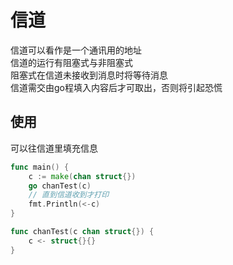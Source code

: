 # 信道
信道可以看作是一个通讯用的地址  
信道的运行有阻塞式与非阻塞式  
阻塞式在信道未接收到消息时将等待消息  
信道需交由go程填入内容后才可取出，否则将引起恐慌

## 使用
可以往信道里填充信息
```go
func main() {
    c := make(chan struct{})
    go chanTest(c)
    // 直到信道收到才打印
    fmt.Println(<-c)
}

func chanTest(c chan struct{}) {
    c <- struct{}{}
}

```